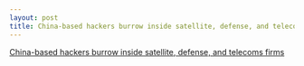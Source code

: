 ```yaml
---
layout: post
title: China-based hackers burrow inside satellite, defense, and telecoms firms
---
```


[China-based hackers burrow inside satellite, defense, and telecoms firms](https://arstechnica.com/information-technology/2018/06/china-based-hackers-burrow-inside-satellite-defense-and-telecoms-firms/)
